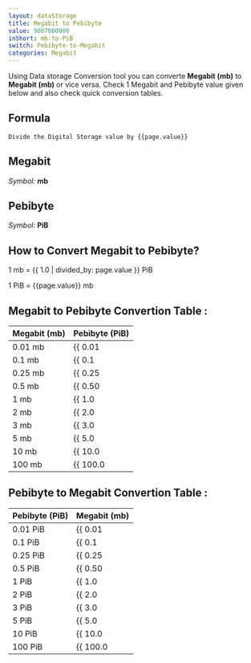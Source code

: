 ```yaml
---
layout: dataStorage
title: Megabit to Pebibyte
value: 9007000000
inShort: mb-to-PiB
switch: Pebibyte-to-Megabit
categories: Megabit
---
```


Using Data storage Conversion tool you can converte **Megabit (mb)** to **Megabit (mb)** or vice versa. Check 1 Megabit and Pebibyte value given below and also check quick conversion tables.

## Formula
`Divide the Digital Storage value by {{page.value}}`

## Megabit
*Symbol:* **mb**

## Pebibyte
*Symbol:* **PiB**

## How to Convert Megabit to Pebibyte?

1 mb = {{ 1.0 | divided_by: page.value }} PiB

1 PiB = {{page.value}} mb


## Megabit to Pebibyte Convertion Table :

| Megabit (mb) | Pebibyte (PiB) |
| ---- | ---- |
| 0.01 mb | {{ 0.01 | divided_by: page.value }} PiB |
| 0.1 mb | {{ 0.1 | divided_by: page.value }} PiB |
| 0.25 mb | {{ 0.25 | divided_by: page.value }} PiB |
| 0.5 mb | {{ 0.50 | divided_by: page.value }} PiB |
| 1 mb | {{ 1.0 | divided_by: page.value }} PiB |
| 2 mb | {{ 2.0 | divided_by: page.value }} PiB |
| 3 mb | {{ 3.0 | divided_by: page.value }} PiB |
| 5 mb | {{ 5.0 | divided_by: page.value }} PiB |
| 10 mb | {{ 10.0 | divided_by: page.value }} PiB |
| 100 mb | {{ 100.0 | divided_by: page.value }} PiB |

## Pebibyte to Megabit Convertion Table :

| Pebibyte (PiB) | Megabit (mb) |
| ---- | ---- |
| 0.01 PiB | {{ 0.01 | times: page.value }} mb |
| 0.1 PiB | {{ 0.1 | times: page.value }} mb |
| 0.25 PiB | {{ 0.25 | times: page.value }} mb |
| 0.5 PiB | {{ 0.50 | times: page.value }} mb |
| 1 PiB | {{ 1.0 | times: page.value }} mb |
| 2 PiB | {{ 2.0 | times: page.value }} mb |
| 3 PiB | {{ 3.0 | times: page.value }} mb |
| 5 PiB | {{ 5.0 | times: page.value }} mb |
| 10 PiB | {{ 10.0 | times: page.value }} mb |
| 100 PiB | {{ 100.0 | times: page.value }} mb |


<script>
document.getElementById('selectInput')[6].selected = true
document.getElementById('selectOutput')[21].selected = true
</script>
